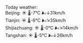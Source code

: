 Today weather:  
Beijing: ☀️   🌡️-7°C 🌬️↓31km/h  
Tianjin: ☀️   🌡️-6°C 🌬️↘35km/h  
Shijiazhuang: ☀️   🌡️-0°C 🌬️↘14km/h  
Tangshan: ☀️   🌡️-5°C 🌬️↓26km/h  
